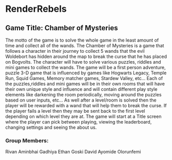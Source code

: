 # RenderRebels
## Game Title: Chamber of Mysteries

The motto of the game is to solve the whole game in the least amount of time and collect all of the wands.
The Chamber of Mysteries is a game that follows a character in their journey to collect 5 wands that the evil Woldebort has hidden around the map to break the curse that he has placed on Bogvolts. The character will have to solve various puzzles, riddles and mini games to collect the wands. The game will be a first person adventure, puzzle 3-D game that is influenced by games like Hogwarts Legacy, Temple Run, Squid Games, Memory matcher games, Stardew Valley, etc... Each of the puzzles,riddles and mini games will be in their own rooms that will have their own unique style and influence and will contain different play style elements like darkening the room periodically, moving around the puzzles based on user inputs, etc... As well after a level/room is solved then the player will be rewarded with a wand that will help them to break the curse. If the player fails a level then they may be sent back to the first level depending on which level they are at. The game will start at a Title screen where the player can pick between playing, viewing the leaderboard, changing settings and seeing the about us.


### Group Members:
Rivan Aminbhai Gadhiya
Ethan Goski
David Ayomide Olorunfemi
